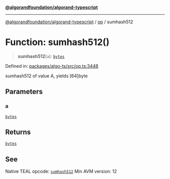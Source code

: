 [**@algorandfoundation/algorand-typescript**](../../../README.md)

***

[@algorandfoundation/algorand-typescript](../../../README.md) / [op](../README.md) / sumhash512

# Function: sumhash512()

> **sumhash512**(`a`): [`bytes`](../../../type-aliases/bytes.md)

Defined in: [packages/algo-ts/src/op.ts:3448](https://github.com/algorandfoundation/puya-ts/blob/main/packages/algo-ts/src/op.ts#L3448)

sumhash512 of value A, yields [64]byte

## Parameters

### a

[`bytes`](../../../type-aliases/bytes.md)

## Returns

[`bytes`](../../../type-aliases/bytes.md)

## See

Native TEAL opcode: [`sumhash512`](https://developer.algorand.org/docs/get-details/dapps/avm/teal/opcodes/v10/#sumhash512)
Min AVM version: 12

